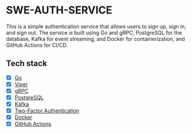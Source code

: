# SWE-AUTH-SERVICE

This is a simple authentication service that allows users to sign up, sign in, and sign out. The service is built using
Go and gRPC, PostgreSQL for the database, Kafka for event streaming, and Docker for containerization, and GitHub Actions
for CI/CD.

## Tech stack

- [x] [Go](https://golang.org/)
- [x] [Viper](https://github.com/spf13/viper)
- [x] [gRPC](https://grpc.io/)
- [x] [PostgreSQL](https://www.postgresql.org/)
- [x] [Kafka](https://kafka.apache.org/)
- [x] [Two-Factor Authentication](https://en.wikipedia.org/wiki/Multi-factor_authentication)
- [x] [Docker](https://www.docker.com/)
- [x] [GitHub Actions](https://docs.github.com/en/actions)